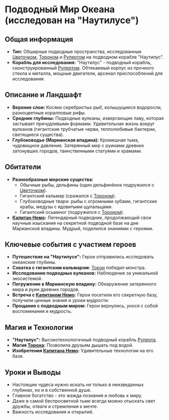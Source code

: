 # Подводный Мир Океана (исследован на "Наутилусе")

## Общая информация

- **Тип:** Обширные подводные пространства, исследованные [Цветочком](../characters/main_heroes/cvetochek.md), [Тороном](../characters/main_heroes/toron.md) и [Рупертом](../characters/main_heroes/rupert.md) на подводном корабле "Наутилус".
- **Корабль для исследования:** "Наутилус" - подводный корабль, сконструированный [Рупертом](../characters/main_heroes/rupert.md). Обтекаемый корпус из прочного стекла и металла, мощные двигатели, арсенал приспособлений для исследования.

## Описание и Ландшафт

- **Верхние слои:** Косяки серебристых рыб, колышущиеся водоросли, разноцветные коралловые рифы.
- **Средние глубины:** Подводные вулканы, извергающие лаву, которая застывает причудливыми формами. Удивительная жизнь вокруг вулканов (гигантские трубчатые черви, теплолюбивые бактерии, светящиеся существа).
- **Глубоководье (Марианская впадина):** Кромешная тьма, чудовищное давление. Затерянный мир с руинами древних затонувших городов, таинственными статуями и храмами.

## Обитатели

- **Разнообразные морские существа:**
  - Обычные рыбы, дельфины (один дельфинёнок подружился с [Цветочком](../characters/main_heroes/cvetochek.md)).
  - Гигантский кальмар (сражался с [Тороном](../characters/main_heroes/toron.md)).
  - Глубоководные твари: рыбы с огромными зубами, гигантские крабы, медузы с ядовитыми щупальцами.
  - Гигантский осьминог (подружился с [Тороном](../characters/main_heroes/toron.md)).
- **[Капитан Немо](../characters/friends_allies/kapitan_nemo.md):** Легендарный подводник, продолжающий свои научные изыскания на секретной подводной базе на дне Марианской впадины. Мудрый, поделился знаниями с героями.

## Ключевые события с участием героев

- **Путешествие на "Наутилусе":** Герои отправились исследовать океанские глубины.
- **Схватка с гигантским кальмаром:** [Торон](../characters/main_heroes/toron.md) победил монстра.
- **Исследование подводных вулканов:** Наблюдение за уникальной экосистемой.
- **Погружение в Марианскую впадину:** Обнаружение затерянного мира и руин древних городов.
- **Встреча с [Капитаном Немо](../characters/friends_allies/kapitan_nemo.md):** Герои посетили его секретную базу, получили ценные знания и уроки мудрости.
- **Прощание с подводным миром:** Герои вернулись, унося с собой воспоминания и мудрость.

## Магия и Технологии

- **"Наутилус":** Высокотехнологичный подводный корабль [Руперта](../characters/main_heroes/rupert.md).
- **Магия [Торона](../characters/main_heroes/toron.md):** Позволила друзьям дышать под водой.
- **Изобретения [Капитана Немо](../characters/friends_allies/kapitan_nemo.md):** Удивительные технологии на его базе.

## Уроки и Выводы

- Настоящие чудеса нужно искать не только в неизведанных глубинах, но и в собственной душе.
- Главное богатство - это жажда познания и любовь к миру.
- Даже в самой беспросветной тьме всегда можно отыскать свет дружбы, отваги и стремления к мечте.
- Важность исследования и открытий.
